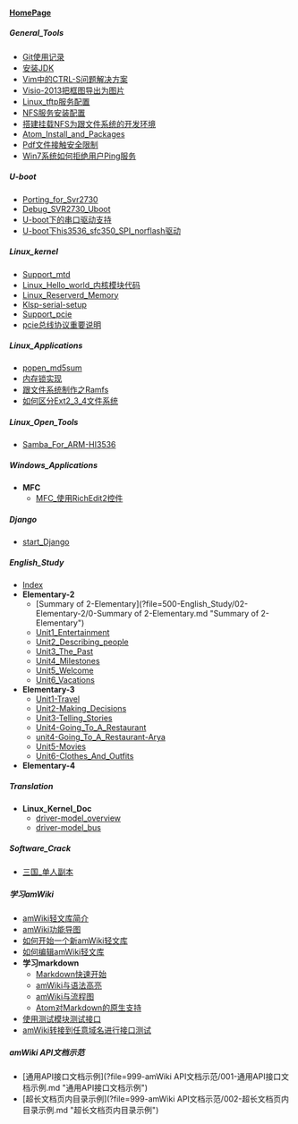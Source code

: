 
#### [HomePage](?file=HomePage "Return HomePage")

##### General_Tools
- [Git使用记录](?file=100-General_Tools/100-Git使用记录.md "Git使用记录")
- [安装JDK](?file=100-General_Tools/150-安装JDK.md "安装JDK")
- [Vim中的CTRL-S问题解决方案](?file=100-General_Tools/200-Vim中的CTRL-S问题解决方案.md "Vim中的CTRL-S问题解决方案")
- [Visio-2013把框图导出为图片](?file=100-General_Tools/300-Visio-2013把框图导出为图片.md "Visio-2013把框图导出为图片")
- [Linux_tftp服务配置](?file=100-General_Tools/500-Linux_tftp服务配置.md "Linux_tftp服务配置")
- [NFS服务安装配置](?file=100-General_Tools/501-NFS服务安装配置.md "NFS服务安装配置")
- [搭建挂载NFS为跟文件系统的开发环境](?file=100-General_Tools/505-搭建挂载NFS为跟文件系统的开发环境.md "搭建挂载NFS为跟文件系统的开发环境")
- [Atom_Install_and_Packages](?file=100-General_Tools/600-Atom_Install_and_Packages.md "Atom_Install_and_Packages")
- [Pdf文件接触安全限制](?file=100-General_Tools/700-Pdf文件接触安全限制.md "Pdf文件接触安全限制")
- [Win7系统如何拒绝用户Ping服务](?file=100-General_Tools/800-Win7系统如何拒绝用户Ping服务.md "Win7系统如何拒绝用户Ping服务")

##### U-boot
- [Porting_for_Svr2730](?file=200-U-boot/500-Porting_for_Svr2730.md "Porting_for_Svr2730")
- [Debug_SVR2730_Uboot](?file=200-U-boot/501-Debug_SVR2730_Uboot.md "Debug_SVR2730_Uboot")
- [U-boot下的串口驱动支持](?file=200-U-boot/525-U-boot下的串口驱动支持.md "U-boot下的串口驱动支持")
- [U-boot下his3536_sfc350_SPI_norflash驱动](?file=200-U-boot/550-U-boot下his3536_sfc350_SPI_norflash驱动.md "U-boot下his3536_sfc350_SPI_norflash驱动")

##### Linux_kernel
- [Support_mtd](?file=250-Linux_kernel/001-Support_mtd.md "Support_mtd")
- [Linux_Hello_world_内核模块代码](?file=250-Linux_kernel/010-Linux_Hello_world_内核模块代码.md "Linux_Hello_world_内核模块代码")
- [Linux_Reserverd_Memory](?file=250-Linux_kernel/100-Linux_Reserverd_Memory.md "Linux_Reserverd_Memory")
- [Klsp-serial-setup](?file=250-Linux_kernel/200-Klsp-serial-setup.md "Klsp-serial-setup")
- [Support_pcie](?file=250-Linux_kernel/500-Support_pcie.md "Support_pcie")
- [pcie总线协议重要说明](?file=250-Linux_kernel/510-pcie总线协议重要说明.md "pcie总线协议重要说明")

##### Linux_Applications
- [popen_md5sum](?file=300-Linux_Applications/200-popen_md5sum.md "popen_md5sum")
- [内存锁实现](?file=300-Linux_Applications/300-内存锁实现.md "内存锁实现")
- [跟文件系统制作之Ramfs](?file=300-Linux_Applications/400-跟文件系统制作之Ramfs.md "跟文件系统制作之Ramfs")
- [如何区分Ext2_3_4文件系统](?file=300-Linux_Applications/500-如何区分Ext2_3_4文件系统.md "如何区分Ext2_3_4文件系统")

##### Linux_Open_Tools
- [Samba_For_ARM-HI3536](?file=400-Linux_Open_Tools/500-Samba_For_ARM-HI3536.md "Samba_For_ARM-HI3536")

##### Windows_Applications
- **MFC**
    - [MFC_使用RichEdit2控件](?file=450-Windows_Applications/500-MFC/500-MFC_使用RichEdit2控件.md "MFC_使用RichEdit2控件")

##### Django
- [start_Django](?file=475-Django/500-start_Django.md "start_Django")

##### English_Study
- [Index](?file=500-English_Study/00-Index.md "Index")
- **Elementary-2**
    - [Summary of 2-Elementary](?file=500-English_Study/02-Elementary-2/0-Summary of 2-Elementary.md "Summary of 2-Elementary")
    - [Unit1_Entertainment](?file=500-English_Study/02-Elementary-2/1-Unit1_Entertainment.md "Unit1_Entertainment")
    - [Unit2_Describing_people](?file=500-English_Study/02-Elementary-2/2-Unit2_Describing_people.md "Unit2_Describing_people")
    - [Unit3_The_Past](?file=500-English_Study/02-Elementary-2/3-Unit3_The_Past.md "Unit3_The_Past")
    - [Unit4_Milestones](?file=500-English_Study/02-Elementary-2/4-Unit4_Milestones.md "Unit4_Milestones")
    - [Unit5_Welcome](?file=500-English_Study/02-Elementary-2/5-Unit5_Welcome.md "Unit5_Welcome")
    - [Unit6_Vacations](?file=500-English_Study/02-Elementary-2/6-Unit6_Vacations.md "Unit6_Vacations")
- **Elementary-3**
    - [Unit1-Travel](?file=500-English_Study/03-Elementary-3/01-Unit1-Travel.md "Unit1-Travel")
    - [Unit2-Making_Decisions](?file=500-English_Study/03-Elementary-3/02-Unit2-Making_Decisions.md "Unit2-Making_Decisions")
    - [Unit3-Telling_Stories](?file=500-English_Study/03-Elementary-3/03-Unit3-Telling_Stories.md "Unit3-Telling_Stories")
    - [Unit4-Going_To_A_Restaurant](?file=500-English_Study/03-Elementary-3/04-Unit4-Going_To_A_Restaurant.md "Unit4-Going_To_A_Restaurant")
    - [unit4-Going_To_A_Restaurant-Arya](?file=500-English_Study/03-Elementary-3/04_unit4-Going_To_A_Restaurant-Arya.md "unit4-Going_To_A_Restaurant-Arya")
    - [Unit5-Movies](?file=500-English_Study/03-Elementary-3/05-Unit5-Movies.md "Unit5-Movies")
    - [Unit6-Clothes_And_Outfits](?file=500-English_Study/03-Elementary-3/06-Unit6-Clothes_And_Outfits.md "Unit6-Clothes_And_Outfits")
- **Elementary-4**

##### Translation
- **Linux_Kernel_Doc**
    - [driver-model_overview](?file=750-Translation/500-Linux_Kernel_Doc/500-driver-model_overview.md "driver-model_overview")
    - [driver-model_bus](?file=750-Translation/500-Linux_Kernel_Doc/501_driver-model_bus.md "driver-model_bus")

##### Software_Crack
- [三国_单人副本](?file=900-Software_Crack/500-三国_单人副本.md "三国_单人副本")

##### 学习amWiki
- [amWiki轻文库简介](?file=998-学习amWiki/01-amWiki轻文库简介.md "amWiki轻文库简介")
- [amWiki功能导图](?file=998-学习amWiki/02-amWiki功能导图.md "amWiki功能导图")
- [如何开始一个新amWiki轻文库](?file=998-学习amWiki/03-如何开始一个新amWiki轻文库.md "如何开始一个新amWiki轻文库")
- [如何编辑amWiki轻文库](?file=998-学习amWiki/04-如何编辑amWiki轻文库.md "如何编辑amWiki轻文库")
- **学习markdown**
    - [Markdown快速开始](?file=998-学习amWiki/05-学习markdown/01-Markdown快速开始.md "Markdown快速开始")
    - [amWiki与语法高亮](?file=998-学习amWiki/05-学习markdown/02-amWiki与语法高亮.md "amWiki与语法高亮")
    - [amWiki与流程图](?file=998-学习amWiki/05-学习markdown/03-amWiki与流程图.md "amWiki与流程图")
    - [Atom对Markdown的原生支持](?file=998-学习amWiki/05-学习markdown/05-Atom对Markdown的原生支持.md "Atom对Markdown的原生支持")
- [使用测试模块测试接口](?file=998-学习amWiki/06-使用测试模块测试接口.md "使用测试模块测试接口")
- [amWiki转接到任意域名进行接口测试](?file=998-学习amWiki/07-amWiki转接到任意域名进行接口测试.md "amWiki转接到任意域名进行接口测试")

##### amWiki API文档示范
- [通用API接口文档示例](?file=999-amWiki API文档示范/001-通用API接口文档示例.md "通用API接口文档示例")
- [超长文档页内目录示例](?file=999-amWiki API文档示范/002-超长文档页内目录示例.md "超长文档页内目录示例")
